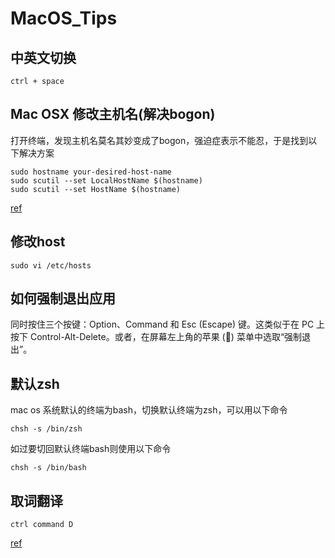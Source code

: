 # MacOS\_Tips

## 中英文切换

```
ctrl + space
```

## Mac OSX 修改主机名(解决bogon)

打开终端，发现主机名莫名其妙变成了bogon，强迫症表示不能忍，于是找到以下解决方案

```
sudo hostname your-desired-host-name 
sudo scutil --set LocalHostName $(hostname) 
sudo scutil --set HostName $(hostname)
```

[ref](https://blog.csdn.net/yuukoiry/article/details/52673147)

## 修改host

```
sudo vi /etc/hosts
```

## 如何强制退出应用

同时按住三个按键：Option、Command 和 Esc (Escape) 键。这类似于在 PC 上按下 Control-Alt-Delete。或者，在屏幕左上角的苹果 () 菜单中选取“强制退出”。

## 默认zsh

mac os 系统默认的终端为bash，切换默认终端为zsh，可以用以下命令

```
chsh -s /bin/zsh
```

如过要切回默认终端bash则使用以下命令

```
chsh -s /bin/bash
```

## 取词翻译

```
ctrl command D
```

[ref](https://www.jianshu.com/p/88f99600b9cd)
